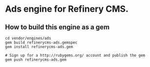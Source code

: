 # Ads engine for Refinery CMS.

## How to build this engine as a gem

    cd vendor/engines/ads
    gem build refinerycms-ads.gemspec
    gem install refinerycms-ads.gem
    
    # Sign up for a http://rubygems.org/ account and publish the gem
    gem push refinerycms-ads.gem